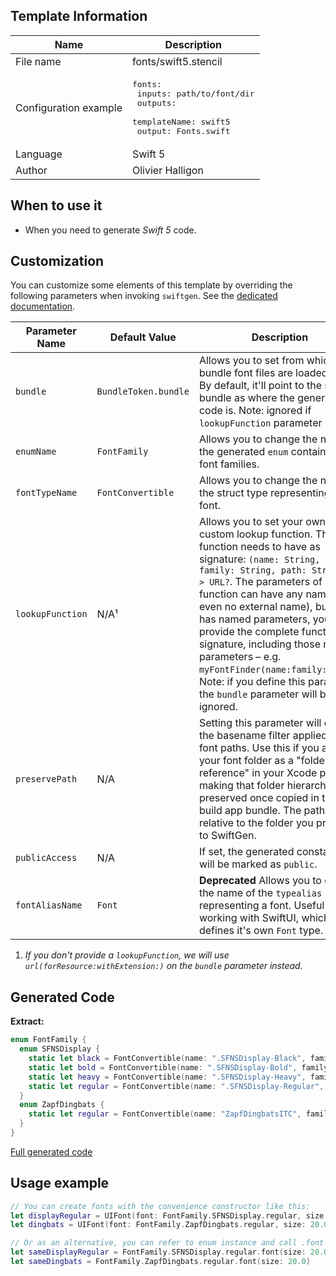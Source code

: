 ## Template Information

| Name      | Description       |
| --------- | ----------------- |
| File name | fonts/swift5.stencil |
| Configuration example | <pre>fonts:<br />  inputs: path/to/font/dir<br />  outputs:<br />    templateName: swift5<br />    output: Fonts.swift</pre> |
| Language | Swift 5 |
| Author | Olivier Halligon |

## When to use it

- When you need to generate *Swift 5* code.

## Customization

You can customize some elements of this template by overriding the following parameters when invoking `swiftgen`. See the [dedicated documentation](../../ConfigFile.md).

| Parameter Name | Default Value | Description |
| -------------- | ------------- | ----------- |
| `bundle` | `BundleToken.bundle` | Allows you to set from which bundle font files are loaded from. By default, it'll point to the same bundle as where the generated code is. Note: ignored if `lookupFunction` parameter is set. |
| `enumName` | `FontFamily` | Allows you to change the name of the generated `enum` containing all font families. |
| `fontTypeName` | `FontConvertible` | Allows you to change the name of the struct type representing a font. |
| `lookupFunction` | N/A¹ | Allows you to set your own custom lookup function. The function needs to have as signature: `(name: String, family: String, path: String) -> URL?`. The parameters of your function can have any name (or even no external name), but if it has named parameters, you must provide the complete function signature, including those named parameters – e.g. `myFontFinder(name:family:path:)`. Note: if you define this parameter, the `bundle` parameter will be ignored. |
| `preservePath` | N/A | Setting this parameter will disable the basename filter applied to all font paths. Use this if you added your font folder as a "folder reference" in your Xcode project, making that folder hierarchy preserved once copied in the build app bundle. The path will be relative to the folder you provided to SwiftGen. |
| `publicAccess` | N/A | If set, the generated constants will be marked as `public`.  |
| `fontAliasName` | `Font` | **Deprecated** Allows you to change the name of the `typealias` representing a font. Useful when working with SwiftUI, which defines it's own `Font` type. |

1. _If you don't provide a `lookupFunction`, we will use `url(forResource:withExtension:)` on the `bundle` parameter instead._

## Generated Code

**Extract:**

```swift
enum FontFamily {
  enum SFNSDisplay {
    static let black = FontConvertible(name: ".SFNSDisplay-Black", family: ".SF NS Display", path: "SFNSDisplay-Black.otf")
    static let bold = FontConvertible(name: ".SFNSDisplay-Bold", family: ".SF NS Display", path: "SFNSDisplay-Bold.otf")
    static let heavy = FontConvertible(name: ".SFNSDisplay-Heavy", family: ".SF NS Display", path: "SFNSDisplay-Heavy.otf")
    static let regular = FontConvertible(name: ".SFNSDisplay-Regular", family: ".SF NS Display", path: "SFNSDisplay-Regular.otf")
  }
  enum ZapfDingbats {
    static let regular = FontConvertible(name: "ZapfDingbatsITC", family: "Zapf Dingbats", path: "ZapfDingbats.ttf")
  }
}
```

[Full generated code](../../../Sources/TestUtils/Fixtures/Generated/Fonts/swift5/defaults.swift)

## Usage example

```swift
// You can create fonts with the convenience constructor like this:
let displayRegular = UIFont(font: FontFamily.SFNSDisplay.regular, size: 20.0)
let dingbats = UIFont(font: FontFamily.ZapfDingbats.regular, size: 20.0)

// Or as an alternative, you can refer to enum instance and call .font on it:
let sameDisplayRegular = FontFamily.SFNSDisplay.regular.font(size: 20.0)
let sameDingbats = FontFamily.ZapfDingbats.regular.font(size: 20.0)
```
